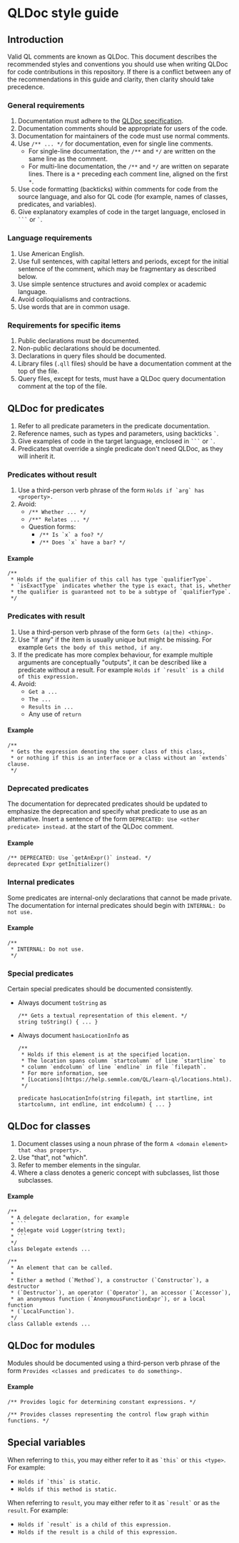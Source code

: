 # QLDoc style guide 

## Introduction

Valid QL comments are known as QLDoc. This document describes the recommended styles and conventions you should use when writing QLDoc for code contributions in this repository. If there is a conflict between any of the recommendations in this guide and clarity, then clarity should take precedence.

### General requirements

1. Documentation must adhere to the [QLDoc specification](https://help.semmle.com/QL/ql-handbook/qldoc.html).
1. Documentation comments should be appropriate for users of the code.
1. Documentation for maintainers of the code must use normal comments.
1. Use `/** ... */` for documentation, even for single line comments.
   - For single-line documentation, the `/**` and `*/` are written on the same line as the comment.
   - For multi-line documentation, the `/**` and `*/` are written on separate lines. There is a `*` preceding each comment line, aligned on the first `*`.
1. Use code formatting (backticks) within comments for code from the source language, and also for QL code (for example, names of classes, predicates, and variables).
1. Give explanatory examples of code in the target language, enclosed in ```` ``` ````  or `` ` ``.


### Language requirements

1. Use American English.
1. Use full sentences, with capital letters and periods, except for the initial sentence of the comment, which may be fragmentary as described below.
1. Use simple sentence structures and avoid complex or academic language.
1. Avoid colloquialisms and contractions.
1. Use words that are in common usage.


### Requirements for specific items

1. Public declarations must be documented.
1. Non-public declarations should be documented.
1. Declarations in query files should be documented.
1. Library files (`.qll` files) should be have a documentation comment at the top of the file.
1. Query files, except for tests, must have a QLDoc query documentation comment at the top of the file.

## QLDoc for predicates

1. Refer to all predicate parameters in the predicate documentation.
1. Reference names, such as types and parameters, using backticks `` ` ``.
1. Give examples of code in the target language, enclosed in ```` ``` ````  or `` ` ``.
1. Predicates that override a single predicate don't need QLDoc, as they will inherit it.

### Predicates without result

1. Use a third-person verb phrase of the form ``Holds if `arg` has <property>.``
1. Avoid:
   - `/** Whether ... */`
   - `/**" Relates ... */`
   - Question forms:
     - ``/** Is `x` a foo? */``
     - ``/** Does `x` have a bar? */``

#### Example

```ql
/**
 * Holds if the qualifier of this call has type `qualifierType`.
 * `isExactType` indicates whether the type is exact, that is, whether
 * the qualifier is guaranteed not to be a subtype of `qualifierType`.
 */
```

### Predicates with result

1. Use a third-person verb phrase of the form `Gets (a|the) <thing>.`
1. Use "if any" if the item is usually unique but might be missing. For example
`Gets the body of this method, if any.`
1. If the predicate has more complex behaviour, for example multiple arguments are conceptually "outputs", it can be described like a predicate without a result. For example
``Holds if `result` is a child of this expression.``
1. Avoid:
   - `Get a ...`
   - `The ...`
   - `Results in ...`
   - Any use of `return`

#### Example
```ql
/**
 * Gets the expression denoting the super class of this class,
 * or nothing if this is an interface or a class without an `extends` clause.
 */
```

### Deprecated predicates

The documentation for deprecated predicates should be updated to emphasize the deprecation and specify what predicate to use as an alternative.
Insert a sentence of the form `DEPRECATED: Use <other predicate> instead.` at the start of the QLDoc comment. 

#### Example

```ql
/** DEPRECATED: Use `getAnExpr()` instead. */
deprecated Expr getInitializer()
```

### Internal predicates

Some predicates are internal-only declarations that cannot be made private. The documentation for internal predicates should begin with `INTERNAL: Do not use.`

#### Example

```ql
/**
 * INTERNAL: Do not use.
 */
```

### Special predicates

Certain special predicates should be documented consistently.

- Always document `toString` as 
  
  ```ql
  /** Gets a textual representation of this element. */
  string toString() { ... } 
  ```

- Always document `hasLocationInfo` as

  ```ql
  /**
   * Holds if this element is at the specified location.
   * The location spans column `startcolumn` of line `startline` to
   * column `endcolumn` of line `endline` in file `filepath`.
   * For more information, see
   * [Locations](https://help.semmle.com/QL/learn-ql/locations.html).
   */

  predicate hasLocationInfo(string filepath, int startline, int startcolumn, int endline, int endcolumn) { ... }
  ```
## QLDoc for classes

1. Document classes using a noun phrase of the form `A <domain element> that <has property>.`
1. Use "that", not "which".
1. Refer to member elements in the singular.
1. Where a class denotes a generic concept with subclasses, list those subclasses.

#### Example

```ql
/**
 * A delegate declaration, for example
 * ```
 * delegate void Logger(string text);
 * ```
 */
class Delegate extends ...
```

```ql
/**
 * An element that can be called.
 *
 * Either a method (`Method`), a constructor (`Constructor`), a destructor
 * (`Destructor`), an operator (`Operator`), an accessor (`Accessor`),
 * an anonymous function (`AnonymousFunctionExpr`), or a local function
 * (`LocalFunction`).
 */
class Callable extends ...
```

## QLDoc for modules

Modules should be documented using a third-person verb phrase of the form `Provides <classes and predicates to do something>.` 

#### Example

```ql
/** Provides logic for determining constant expressions. */
```
```ql
/** Provides classes representing the control flow graph within functions. */
```

## Special variables

When referring to `this`, you may either refer to it as `` `this` `` or `this <type>`. For example:
- ``Holds if `this` is static.``
- `Holds if this method is static.`

When referring to `result`, you may either refer to it as `` `result` `` or as `the result`. For example:
- ``Holds if `result` is a child of this expression.``
- `Holds if the result is a child of this expression.`
